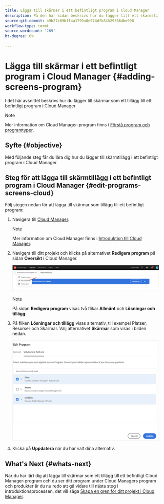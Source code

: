 ```yaml
---
title: Lägga till skärmar i ett befintligt program i Cloud Manager
description: På den här sidan beskrivs hur du lägger till ett skärmstillägg i ett befintligt program i Cloud Manager för skärmar som en Cloud Service.
source-git-commit: b9b27c09b1f4a1799a8c974dfb846295664be998
workflow-type: tm+mt
source-wordcount: '269'
ht-degree: 0%

---
```



# Lägga till skärmar i ett befintligt program i Cloud Manager {#adding-screens-program}

I det här avsnittet beskrivs hur du lägger till skärmar som ett tillägg till ett befintligt program i Cloud Manager.

>[!NOTE]
>Mer information om Cloud Manager-program finns i [Förstå program och programtyper](https://experienceleague.adobe.com/docs/experience-manager-cloud-service/onboarding/getting-access/understand-program-types.html?lang=en).

## Syfte {#objective}

Med följande steg får du lära dig hur du lägger till skärmtillägg i ett befintligt program i Cloud Manager.

## Steg för att lägga till skärmtillägg i ett befintligt program i Cloud Manager {#edit-programs-screens-cloud}

Följ stegen nedan för att lägga till skärmar som tillägg till ett befintligt program:

1. Navigera till [Cloud Manager](https://my.cloudmanager.adobe.com/).

   >[!NOTE]
   >Mer information om Cloud Manager finns i [Introduktion till Cloud Manager](https://experienceleague.adobe.com/docs/experience-manager-cloud-service/onboarding/onboarding-concepts/cloud-manager-introduction.html?lang=en).

1. Navigera till ditt projekt och klicka på alternativet **Redigera program** på sidan **Översikt** i Cloud Manager.

   ![bild](/help/screens-cloud/assets/onboarding/add-onexisting1.png)

   >[!NOTE]
   >På sidan **Redigera program** visas två flikar **Allmänt** och **Lösningar och tillägg**.

1. På fliken **Lösningar och tillägg** visas alternativ, till exempel Platser, Resurser och Skärmar. Välj alternativet **Skärmar** som visas i bilden nedan.

   ![bild](/help/screens-cloud/assets/onboarding/add-onexisting2.png)

1. Klicka på **Uppdatera** när du har valt dina alternativ.

## What&#39;s Next {#whats-next}

När du har lärt dig att lägga till skärmar som ett tillägg till ett befintligt Cloud Manager-program och du ser ditt program under Cloud Managers program och produkter är du nu redo att gå vidare till nästa steg i introduktionsprocessen, det vill säga [Skapa en gren för ditt projekt i Cloud Manager](/help/screens-cloud/onboarding-screens-cloud/creating-a-branch.md).